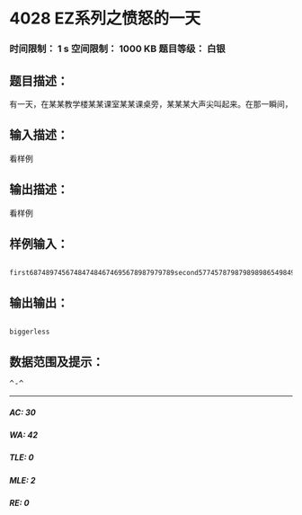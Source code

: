 # 4028 EZ系列之愤怒的一天   
### 时间限制： 1 s     空间限制： 1000 KB     题目等级： 白银  
## 题目描述：  

<pre>
有一天，在某某教学楼某某课室某某课桌旁，某某某大声尖叫起来。在那一瞬间，勇敢的丁畅大大站了出来，向某某某讨好，结果被揍得半死。丁畅大大很愤怒，于是开始了一系列的报复行动。。。
</pre>
  
  
## 输入描述：  

<pre>
看样例
</pre>
  
  
## 输出描述：  

<pre>
看样例
</pre>
  
  
## 样例输入：  

<pre><code>
first687489745674847484674695678987979789second5774578798798989865498494949849494984949498
</code></pre>
  
  
## 输出输出：  

<pre><code>
biggerless
</code></pre>
  
  
## 数据范围及提示：  

<pre>
^-^
</pre>
  
  
***  

##### AC: 30  
##### WA: 42  
##### TLE: 0  
##### MLE: 2  
##### RE: 0  
